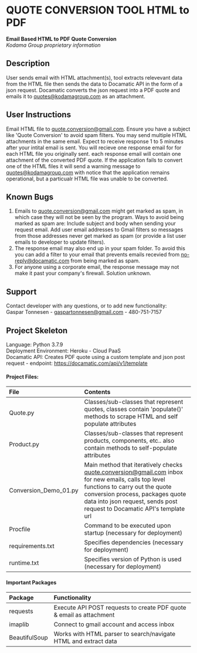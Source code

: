 # QUOTE CONVERSION TOOL HTML to PDF
**Email Based HTML to PDF Quote Conversion**<br />
*Kodama Group proprietary information* 

## Description
User sends email with HTML attachment(s), tool extracts relevevant data from the HTML file then sends the data to Docamatic API in the form of a json request. Docamatic converts the json request into a PDF quote and emails it to <quotes@kodamagroup.com> as an attachment. 

## User Instructions
Email HTML file to <quote.conversion@gmail.com>. Ensure you have a subject like 'Quote Conversion' to avoid spam filters. You may send multiple HTML attachments in the same email. Expect to receive response 1 to 5 minutes after your intital email is sent. You will recieve one response email for for each HTML file you originally sent. each response email will contain one attachment of the converted PDF quote. If the application fails to convert one of the HTML files it will send a warning message to <quotes@kodamagroup.com> with notice that the application remains operational, but a particualr HTML file was unable to be converted. 

## Known Bugs
1. Emails to <quote.conversion@gmail.com> might get marked as spam, in which case they will not be seen by the program. Ways to avoid being marked as spam are: Include subject and body when sending your request email. Add user email addresses to Gmail filters so messages from those addresses never get marked as spam (or provide a list user emails to developer to update filters).
2. The response email may also end up in your spam folder. To avoid this you can add a filter to your email that prevents emails recevied from <no-reply@docamatic.com> from being marked as spam.   
3. For anyone using a corporate email, the response message may not make it past your company's firewall. Solution unknown. 

## Support
Contact developer with any questions, or to add new functionality: <br />Gaspar Tonnesen - gaspartonnesen@gmail.com - 480-751-7157

## Project Skeleton 
Language: Python 3.7.9<br />
Deployment Environment: Heroku - Cloud PaaS <br />
Docamatic API: Creates PDF quote using a custom template and json post request - endpoint: https://docamatic.com/api/v1/template 
#### Project Files:
File  | Contents 
:------------ | :------------
Quote.py | Classes/sub-classes that represent quotes, classes contain 'populate()' methods to scrape HTML and self populate attributes
Product.py | Classes/sub-classes that represent products, components, etc.. also contain methods to self-populate attributes
Conversion_Demo_01.py | Main method that iteratively checks <quote.conversion@gmail.com> inbox for new emails, calls top level functions to carry out the quote conversion process, packages quote data into json request, sends post request to Docamatic API's template url   
Procfile | Command to be executed upon startup (necessary for deployment) 
requirements.txt | Specifies dependencies (necessary for deployment)
runtime.txt | Specifies version of Python is used (necessary for deployment)
#### Important Packages 
Package  | Functionality
:------------ | :------------
requests  | Execute API POST requests to create PDF quote & email as attachment 
imaplib  | Connect to gmail account and access inbox   
BeautifulSoup | Works with HTML parser to search/navigate HTML and extract data  


